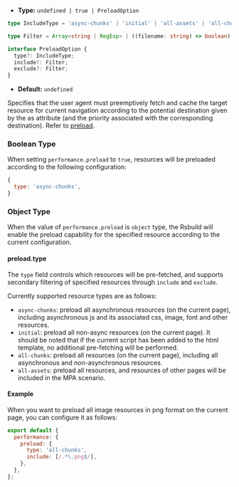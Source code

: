 - **Type:** `undefined | true | PreloadOption`

```ts
type IncludeType = 'async-chunks' | 'initial' | 'all-assets' | 'all-chunks';

type Filter = Array<string | RegExp> | ((filename: string) => boolean);

interface PreloadOption {
  type?: IncludeType;
  include?: Filter;
  exclude?: Filter;
}
```

- **Default:** `undefined`

Specifies that the user agent must preemptively fetch and cache the target resource for current navigation according to the potential destination given by the as attribute (and the priority associated with the corresponding destination). Refer to [preload](https://developer.mozilla.org/en-US/docs/Web/HTML/Attributes/rel/preload).

### Boolean Type

When setting `performance.preload` to `true`, resources will be preloaded according to the following configuration:

```js
{
  type: 'async-chunks',
}
```

### Object Type

When the value of `performance.preload` is `object` type, the Rsbuild will enable the preload capability for the specified resource according to the current configuration.

#### preload.type

The `type` field controls which resources will be pre-fetched, and supports secondary filtering of specified resources through `include` and `exclude`.

Currently supported resource types are as follows:

- `async-chunks`: preload all asynchronous resources (on the current page), including asynchronous js and its associated css, image, font and other resources.
- `initial`: preload all non-async resources (on the current page). It should be noted that if the current script has been added to the html template, no additional pre-fetching will be performed.
- `all-chunks`: preload all resources (on the current page), including all asynchronous and non-asynchronous resources.
- `all-assets`: preload all resources, and resources of other pages will be included in the MPA scenario.

#### Example

When you want to preload all image resources in png format on the current page, you can configure it as follows:

```js
export default {
  performance: {
    preload: {
      type: 'all-chunks',
      include: [/.*\.png$/],
    },
  },
};
```
